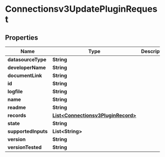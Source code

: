 

# Connectionsv3UpdatePluginRequest


## Properties

| Name | Type | Description | Notes |
|------------ | ------------- | ------------- | -------------|
|**datasourceType** | **String** |  |  [optional] |
|**developerName** | **String** |  |  [optional] |
|**documentLink** | **String** |  |  [optional] |
|**id** | **String** |  |  [optional] |
|**logfile** | **String** |  |  [optional] |
|**name** | **String** |  |  [optional] |
|**readme** | **String** |  |  [optional] |
|**records** | [**List&lt;Connectionsv3PluginRecord&gt;**](Connectionsv3PluginRecord.md) |  |  [optional] |
|**state** | **String** |  |  [optional] |
|**supportedInputs** | **List&lt;String&gt;** |  |  [optional] |
|**version** | **String** |  |  [optional] |
|**versionTested** | **String** |  |  [optional] |



